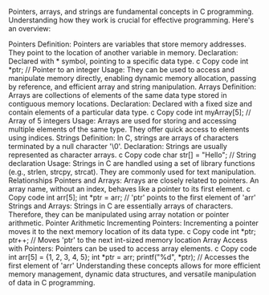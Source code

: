 Pointers, arrays, and strings are fundamental concepts in C programming. Understanding how they work is crucial for effective programming. Here's an overview:

Pointers
Definition: Pointers are variables that store memory addresses. They point to the location of another variable in memory.
Declaration: Declared with * symbol, pointing to a specific data type.
c
Copy code
int *ptr; // Pointer to an integer
Usage: They can be used to access and manipulate memory directly, enabling dynamic memory allocation, passing by reference, and efficient array and string manipulation.
Arrays
Definition: Arrays are collections of elements of the same data type stored in contiguous memory locations.
Declaration: Declared with a fixed size and contain elements of a particular data type.
c
Copy code
int myArray[5]; // Array of 5 integers
Usage: Arrays are used for storing and accessing multiple elements of the same type. They offer quick access to elements using indices.
Strings
Definition: In C, strings are arrays of characters terminated by a null character '\0'.
Declaration: Strings are usually represented as character arrays.
c
Copy code
char str[] = "Hello"; // String declaration
Usage: Strings in C are handled using a set of library functions (e.g., strlen, strcpy, strcat). They are commonly used for text manipulation.
Relationships
Pointers and Arrays: Arrays are closely related to pointers. An array name, without an index, behaves like a pointer to its first element.
c
Copy code
int arr[5];
int *ptr = arr; // 'ptr' points to the first element of 'arr'
Strings and Arrays: Strings in C are essentially arrays of characters. Therefore, they can be manipulated using array notation or pointer arithmetic.
Pointer Arithmetic
Incrementing Pointers: Incrementing a pointer moves it to the next memory location of its data type.
c
Copy code
int *ptr;
ptr++; // Moves 'ptr' to the next int-sized memory location
Array Access with Pointers: Pointers can be used to access array elements.
c
Copy code
int arr[5] = {1, 2, 3, 4, 5};
int *ptr = arr;
printf("%d", *ptr); // Accesses the first element of 'arr'
Understanding these concepts allows for more efficient memory management, dynamic data structures, and versatile manipulation of data in C programming.
